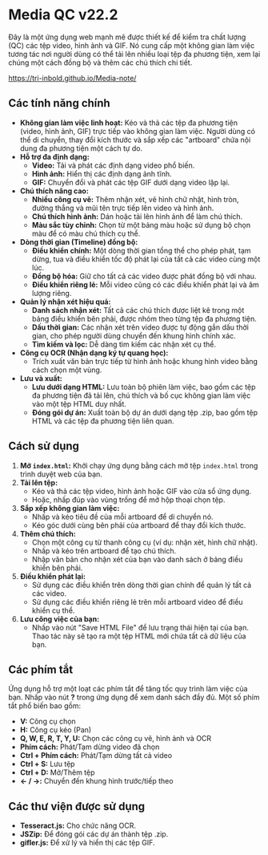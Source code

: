 # Media QC v22.2

Đây là một ứng dụng web mạnh mẽ được thiết kế để kiểm tra chất lượng (QC) các tệp video, hình ảnh và GIF. Nó cung cấp một không gian làm việc tương tác nơi người dùng có thể tải lên nhiều loại tệp đa phương tiện, xem lại chúng một cách đồng bộ và thêm các chú thích chi tiết.

https://tri-inbold.github.io/Media-note/


## Các tính năng chính

*   **Không gian làm việc linh hoạt:** Kéo và thả các tệp đa phương tiện (video, hình ảnh, GIF) trực tiếp vào không gian làm việc. Người dùng có thể di chuyển, thay đổi kích thước và sắp xếp các "artboard" chứa nội dung đa phương tiện một cách tự do.
*   **Hỗ trợ đa định dạng:**
    *   **Video:** Tải và phát các định dạng video phổ biến.
    *   **Hình ảnh:** Hiển thị các định dạng ảnh tĩnh.
    *   **GIF:** Chuyển đổi và phát các tệp GIF dưới dạng video lặp lại.
*   **Chú thích nâng cao:**
    *   **Nhiều công cụ vẽ:** Thêm nhận xét, vẽ hình chữ nhật, hình tròn, đường thẳng và mũi tên trực tiếp lên video và hình ảnh.
    *   **Chú thích hình ảnh:** Dán hoặc tải lên hình ảnh để làm chú thích.
    *   **Màu sắc tùy chỉnh:** Chọn từ một bảng màu hoặc sử dụng bộ chọn màu để có màu chú thích cụ thể.
*   **Dòng thời gian (Timeline) đồng bộ:**
    *   **Điều khiển chính:** Một dòng thời gian tổng thể cho phép phát, tạm dừng, tua và điều khiển tốc độ phát lại của tất cả các video cùng một lúc.
    *   **Đồng bộ hóa:** Giữ cho tất cả các video được phát đồng bộ với nhau.
    *   **Điều khiển riêng lẻ:** Mỗi video cũng có các điều khiển phát lại và âm lượng riêng.
*   **Quản lý nhận xét hiệu quả:**
    *   **Danh sách nhận xét:** Tất cả các chú thích được liệt kê trong một bảng điều khiển bên phải, được nhóm theo từng tệp đa phương tiện.
    *   **Dấu thời gian:** Các nhận xét trên video được tự động gắn dấu thời gian, cho phép người dùng chuyển đến khung hình chính xác.
    *   **Tìm kiếm và lọc:** Dễ dàng tìm kiếm các nhận xét cụ thể.
*   **Công cụ OCR (Nhận dạng ký tự quang học):**
    *   Trích xuất văn bản trực tiếp từ hình ảnh hoặc khung hình video bằng cách chọn một vùng.
*   **Lưu và xuất:**
    *   **Lưu dưới dạng HTML:** Lưu toàn bộ phiên làm việc, bao gồm các tệp đa phương tiện đã tải lên, chú thích và bố cục không gian làm việc vào một tệp HTML duy nhất.
    *   **Đóng gói dự án:** Xuất toàn bộ dự án dưới dạng tệp .zip, bao gồm tệp HTML và các tệp đa phương tiện liên quan.

## Cách sử dụng

1.  **Mở `index.html`:** Khởi chạy ứng dụng bằng cách mở tệp `index.html` trong trình duyệt web của bạn.
2.  **Tải lên tệp:**
    *   Kéo và thả các tệp video, hình ảnh hoặc GIF vào cửa sổ ứng dụng.
    *   Hoặc, nhấp đúp vào vùng trống để mở hộp thoại chọn tệp.
3.  **Sắp xếp không gian làm việc:**
    *   Nhấp và kéo tiêu đề của mỗi artboard để di chuyển nó.
    *   Kéo góc dưới cùng bên phải của artboard để thay đổi kích thước.
4.  **Thêm chú thích:**
    *   Chọn một công cụ từ thanh công cụ (ví dụ: nhận xét, hình chữ nhật).
    *   Nhấp và kéo trên artboard để tạo chú thích.
    *   Nhập văn bản cho nhận xét của bạn vào danh sách ở bảng điều khiển bên phải.
5.  **Điều khiển phát lại:**
    *   Sử dụng các điều khiển trên dòng thời gian chính để quản lý tất cả các video.
    *   Sử dụng các điều khiển riêng lẻ trên mỗi artboard video để điều khiển cụ thể.
6.  **Lưu công việc của bạn:**
    *   Nhấp vào nút "Save HTML File" để lưu trạng thái hiện tại của bạn. Thao tác này sẽ tạo ra một tệp HTML mới chứa tất cả dữ liệu của bạn.

## Các phím tắt

Ứng dụng hỗ trợ một loạt các phím tắt để tăng tốc quy trình làm việc của bạn. Nhấp vào nút **?** trong ứng dụng để xem danh sách đầy đủ. Một số phím tắt phổ biến bao gồm:

*   **V:** Công cụ chọn
*   **H:** Công cụ kéo (Pan)
*   **Q, W, E, R, T, Y, U:** Chọn các công cụ vẽ, hình ảnh và OCR
*   **Phím cách:** Phát/Tạm dừng video đã chọn
*   **Ctrl + Phím cách:** Phát/Tạm dừng tất cả video
*   **Ctrl + S:** Lưu tệp
*   **Ctrl + D:** Mở/Thêm tệp
*   **← / →:** Chuyển đến khung hình trước/tiếp theo

## Các thư viện được sử dụng

*   **Tesseract.js:** Cho chức năng OCR.
*   **JSZip:** Để đóng gói các dự án thành tệp .zip.
*   **gifler.js:** Để xử lý và hiển thị các tệp GIF.
